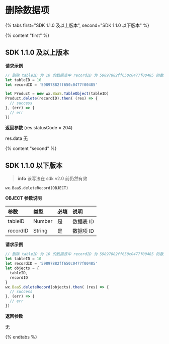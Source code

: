 # 删除数据项

{% tabs first="SDK 1.1.0 及以上版本", second="SDK 1.1.0 以下版本" %}

{% content "first" %}

## SDK 1.1.0 及以上版本

**请求示例**

```js
// 删除 tableID 为 10 的数据表中 recordID 为 59897882ff650c0477f00485 的数据项
let tableID = 10
let recordID = '59897882ff650c0477f00485'

let Product = new wx.BaaS.TableObject(tableID)
Product.delete(recordID).then( (res) => {
  // success
}, (err) => {
  // err
})
```

**返回参数** (res.statusCode = 204)

res.data
无

{% content "second" %}

## SDK 1.1.0 以下版本

> **info**
> 该写法在 sdk v2.0 前仍然有效

`wx.BaaS.deleteRecord(OBJECT)`

**OBJECT 参数说明**

| 参数      | 类型   | 必填  | 说明 |
| :------- | :----- | :--- | :-- |
| tableID  | Number | 是   | 数据表 ID |
| recordID | String | 是   | 数据项 ID |

**请求示例**

```js
// 删除 tableID 为 10 的数据表中 recordID 为 59897882ff650c0477f00485 的数据项
let tableID = 10
let recordID = '59897882ff650c0477f00485'
let objects = {
  tableID,
  recordID
}
wx.BaaS.deleteRecord(objects).then( (res) => {
  // success
}, (err) => {
  // err
})
```

**返回参数**

无

{% endtabs %}